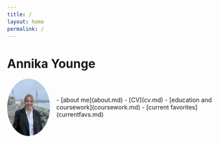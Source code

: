 ```yaml
---
title: /
layout: home
permalink: /
---
```


# Annika Younge

<div style="display: flex; align-items: center; gap: 15px;">
  <img src="/assets/images/profile.jpg" alt="Annika Younge" style="width: 100px; height: auto; border-radius: 50%;">
  <div>
    - [about me](about.md)  
    - [CV](cv.md)  
    - [education and coursework](coursework.md)  
    - [current favorites](currentfavs.md)
  </div>
</div>

